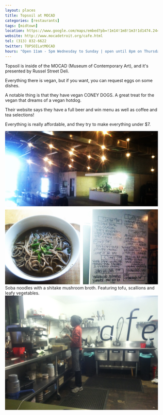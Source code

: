 ```yaml
---
layout: places
title: Topsoil at MOCAD
categories: [restaurants]
tags: [midtown]
location: https://www.google.com/maps/embed?pb=!1m14!1m8!1m3!1d1474.2449991550325!2d-83.0604621!3d42.3533956!3m2!1i1024!2i768!4f13.1!3m3!1m2!1s0x8824d2b908baab25%3A0xb15dd14f756e4508!2sMuseum+of+Contemporary+Art+Detroit!5e0!3m2!1sen!2sus!4v1397508929925
website: http://www.mocadetroit.org/cafe.html
tel: (313) 832-6622
twitter: TOPSOILatMOCAD
hours: "Open 11am - 5pm Wednesday to Sunday | open until 8pm on Thursdays and Fridays."
---
```


Topsoil is inside of the MOCAD (Museum of Contemporary Art), and it's presented by Russel Street Deli.

Everything there is vegan, but if you want, you can request eggs on some dishes.

A notable thing is that they have vegan CONEY DOGS. A great treat for the vegan that dreams of a vegan hotdog.

Their website says they have a full beer and win menu as well as coffee and tea selections!

Everything is really affordable, and they try to make everything under $7.

<img class="img" src="../../media/images/topsoil/topsoil-square.jpg" alt="">
Soba noodles with a shitake mushroom broth.  Featuring tofu, scallions and leafy vegetables. 

<img class="img" src="../../media/images/topsoil/topsoil-kitchen.jpg" alt="">

